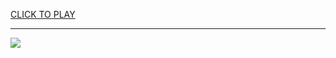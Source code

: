 
<a href="https://premium76.site?title=unblocked_stick_fighting_games&ref=13M">CLICK TO PLAY</a></h3>
<hr>

<a href="https://premium76.site?title=unblocked_stick_fighting_games&ref=13M"><img src="https://clearcache.store/games.png"></a>


